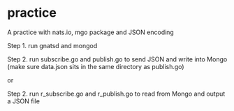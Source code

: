 # practice
A practice with nats.io, mgo package and JSON encoding

Step 1. run gnatsd and mongod

Step 2. run subscribe.go and publish.go to send JSON and write into Mongo (make sure data.json sits in the same directory as publish.go) 

or

Step 2. run r_subscribe.go and r_publish.go to read from Mongo and output a JSON file
